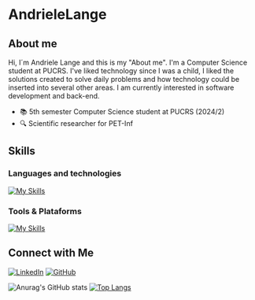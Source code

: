 # AndrieleLange
## About me 
Hi, I´m Andriele Lange and this is my "About me". I'm a Computer Science student at PUCRS. I've liked technology since I was a child, I liked the solutions created to solve daily problems and how technology could be inserted into several other areas. I am currently interested in software development and back-end.

- 📚 5th semester Computer Science student at PUCRS (2024/2)
- 🔍 Scientific researcher for PET-Inf
<!--- - 👩🏻‍💻 Back-end development intern at CREATUS --->
<!---
[![Top Langs](https://github-readme-stats.vercel.app/api/top-langs/?username=anuraghazra&layout=donut)](https://github.com/anuraghazra/github-readme-stats)

--->

<!---
## Languages
Java: intermediate <br />
JavaScript: basic  <br />
C#: basic          <br />
Kotlin: beginner   <br />
--->

## Skills
### Languages and technologies
[![My Skills](https://skillicons.dev/icons?i=java,spring,cs,dotnet,flutter&theme=light)](https://skillicons.dev)

### Tools & Plataforms
[![My Skills](https://skillicons.dev/icons?i=unity,vscode,visualstudio,figma&theme=light)](https://skillicons.dev)

<!---
![C#](https://img.shields.io/badge/C%23-000?style=for-the-badge&logo=c-sharp&logoColor=823085)
--->

## Connect with Me
[![LinkedIn](https://img.shields.io/badge/LinkedInd-000?style=for-the-badge&logo=linkedin&logoColor=0E76A8)](https://www.linkedin.com/in/andriele-barc%C3%A9-lange-83923715a/)
[![GitHub](https://img.shields.io/badge/GitHub-000?style=for-the-badge&logo=Github&logoColor=0E76A8)](https://github.com/AndrieleLange)


![Anurag's GitHub stats](https://github-readme-stats.vercel.app/api?username=AndrieleLange&show_icons=true&theme=transparent)
[![Top Langs](https://github-readme-stats.vercel.app/api/top-langs/?username=AndrieleLange&layout=donut&theme=transparent)](https://github.com/anuraghazra/github-readme-stats)
